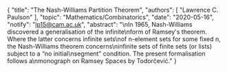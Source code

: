 {
    "title": "The Nash-Williams Partition Theorem",
    "authors": [
        "Lawrence C. Paulson"
    ],
    "topic": "Mathematics/Combinatorics",
    "date": "2020-05-16",
    "notify": "lp15@cam.ac.uk",
    "abstract": "\nIn 1965, Nash-Williams discovered a generalisation of the infinite\nform of Ramsey's theorem. Where the latter concerns infinite sets\nof n-element sets for some fixed n, the Nash-Williams theorem concerns\ninfinite sets of finite sets (or lists) subject to a “no initial\nsegment” condition. The present formalisation follows a\nmonograph on Ramsey Spaces by Todorčević."
}